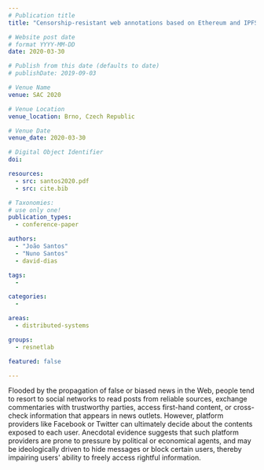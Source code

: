 ```yaml
---
# Publication title
title: "Censorship-resistant web annotations based on Ethereum and IPFS"

# Website post date
# format YYYY-MM-DD
date: 2020-03-30

# Publish from this date (defaults to date)
# publishDate: 2019-09-03

# Venue Name
venue: SAC 2020

# Venue Location
venue_location: Brno, Czech Republic

# Venue Date
venue_date: 2020-03-30

# Digital Object Identifier
doi:

resources:
  - src: santos2020.pdf
  - src: cite.bib

# Taxonomies:
# use only one!
publication_types:
  - conference-paper

authors:
  - "João Santos"
  - "Nuno Santos"
  - david-dias

tags:
  -

categories:
  -

areas:
  - distributed-systems

groups:
  - resnetlab

featured: false

---
```


Flooded by the propagation of false or biased news in the Web, people tend to resort to social networks to read posts from reliable sources, exchange commentaries with trustworthy parties, access first-hand content, or cross-check information that appears in news outlets. However, platform providers like Facebook or Twitter can ultimately decide about the contents exposed to each user. Anecdotal evidence suggests that such platform providers are prone to pressure by political or economical agents, and may be ideologically driven to hide messages or block certain users, thereby impairing users' ability to freely access rightful information.
